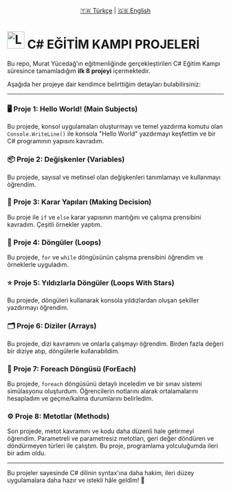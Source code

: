 <p align="center">
  <a href="#tr" onclick="document.getElementById('tr').style.display='block';document.getElementById('en').style.display='none';">🇹🇷 Türkçe</a> | 
  <a href="#en" onclick="document.getElementById('en').style.display='block';document.getElementById('tr').style.display='none';">🇬🇧 English</a>
</p>

<div id="tr">

# <img src="https://github.com/user-attachments/assets/4e822c32-4b38-4100-b261-95b0c856eaec" alt="Logo" width="40" height="40"> C# EĞİTİM KAMPI PROJELERİ

Bu repo, Murat Yücedağ'ın eğitmenliğinde gerçekleştirilen C# Eğitim Kampı süresince tamamladığım **ilk 8 projeyi** içermektedir.

Aşağıda her projeye dair kendimce belirttiğim detayları bulabilirsiniz:

---

### 🖥️ Proje 1: Hello World! (Main Subjects)
Bu projede, konsol uygulamaları oluşturmayı ve temel yazdırma komutu olan `Console.WriteLine()` ile konsola "Hello World" yazdırmayı keşfettim ve bir C# programının yapısını kavradım.

### 📦 Proje 2: Değişkenler (Variables)
Bu projede, sayısal ve metinsel olan değişkenleri tanımlamayı ve kullanmayı öğrendim.

### 🔀 Proje 3: Karar Yapıları (Making Decision)
Bu proje ile `if` ve `else` karar yapısının mantığını ve çalışma prensibini kavradım. Çeşitli örnekler yaptım.

### 🔄 Proje 4: Döngüler (Loops)
Bu projede, `for` ve `while` döngüsünün çalışma prensibini öğrendim ve örneklerle uyguladım.

### ⭐ Proje 5: Yıldızlarla Döngüler (Loops With Stars)
Bu projede, döngüleri kullanarak konsola yıldızlardan oluşan şekiller yazdırmayı öğrendim.

### 🗂️ Proje 6: Diziler (Arrays)
Bu projede, dizi kavramını ve onlarla çalışmayı öğrendim. Birden fazla değeri bir diziye atıp, döngülerle kullanabildim.

### 🔁 Proje 7: Foreach Döngüsü (ForEach)
Bu projede, `foreach` döngüsünü detaylı inceledim ve bir sınav sistemi simülasyonu oluşturdum. Öğrencilerin notlarını alarak ortalamalarını hesapladım ve geçme/kalma durumlarını belirledim.

### ⚙️ Proje 8: Metotlar (Methods)
Son projede, metot kavramını ve kodu daha düzenli hale getirmeyi öğrendim. Parametreli ve parametresiz metotları, geri değer döndüren ve döndürmeyen türleri ile çalıştım. Bu proje, programlama yolculuğumda ileri bir adım oldu.

---

Bu projeler sayesinde C# dilinin syntax'ına daha hakim, ileri düzey uygulamalara daha hazır ve istekli hâle geldim! 🚀

</div>

<div id="en" style="display:none;">

# <img src="https://github.com/user-attachments/assets/4e822c32-4b38-4100-b261-95b0c856eaec" alt="Logo" width="40" height="40"> C# TRAINING CAMP PROJECTS

This repo contains the **first 8 projects** I completed during the C# Training Camp led by Murat Yücedağ.

Below, you can find the details I noted for each project:

---

### 🖥️ Project 1: Hello World! (Main Subjects)
In this project, I explored creating console applications and printing "Hello World" to the console using the basic command `Console.WriteLine()`. I understood the structure of a C# program.

### 📦 Project 2: Variables
In this project, I learned to define and use numeric and textual variables.

### 🔀 Project 3: Making Decision
I grasped the logic and operation of `if` and `else` statements and tried various examples.

### 🔄 Project 4: Loops
I learned how `for` and `while` loops work and applied them through examples.

### ⭐ Project 5: Loops With Stars
I learned to use loops to print different shapes made of stars on the console.

### 🗂️ Project 6: Arrays
I learned the concept of arrays and how to work with them. I stored multiple values in an array and used them with loops.

### 🔁 Project 7: ForEach Loop
I examined the `foreach` loop in detail and used it to simulate an exam system. I calculated students’ averages and determined pass/fail status.

### ⚙️ Project 8: Methods
In the final project, I learned what methods are and how they make code more organized. I worked with parameterized and non-parameterized methods, and with methods that return values or not. This project was a step forward in my programming journey.

---

Through these projects, I became more familiar with C# syntax and better prepared and motivated for advanced-level applications! 🚀

</div>
